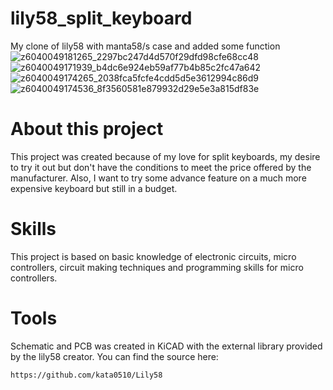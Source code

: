 # lily58_split_keyboard
My clone of lily58 with manta58/s case and added some function
![z6040049181265_2297bc247d4d570f29dfd98cfe68cc48](https://github.com/user-attachments/assets/3da1da88-df2f-4e9c-b0ec-83b07bab39f3)
![z6040049171939_b4dc6e924eb59af77b4b85c2fc47a642](https://github.com/user-attachments/assets/770e9f02-c0b3-4ec4-9684-2e499069bf01)
![z6040049174265_2038fca5fcfe4cdd5d5e3612994c86d9](https://github.com/user-attachments/assets/1d1cd4d2-1e6f-4d6f-9090-9ed9f70b50a9)
![z6040049174536_8f3560581e879932d29e5e3a815df83e](https://github.com/user-attachments/assets/3e000af1-6924-499c-b53a-c1ca302451e2)

# About this project
This project was created because of my love for split keyboards, my desire to try it out but don't have the conditions to meet the price offered by the manufacturer. Also, I want to try some advance feature on a much more expensive keyboard but still in a budget.
# Skills
This project is based on basic knowledge of electronic circuits, micro controllers, circuit making techniques and programming skills for micro controllers.
# Tools
Schematic and PCB was created in KiCAD with the external library provided by the lily58 creator. You can find the source here:
```bash
https://github.com/kata0510/Lily58
```
